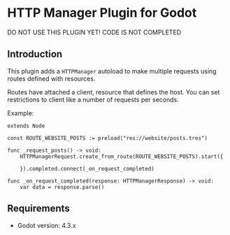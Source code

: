 # HTTP Manager Plugin for Godot

DO NOT USE THIS PLUGIN YET! CODE IS NOT COMPLETED

## Introduction

This plugin adds a `HTTPManager` autoload to make multiple requests using routes defined with resources.

Routes have attached a client, resource that defines the host. You can set restrictions to client like a number of requests per seconds.

Example:

```gdscript
extends Node

const ROUTE_WEBSITE_POSTS := preload("res://website/posts.tres")

func _request_posts() -> void:
    HTTPManagerRequest.create_from_route(ROUTE_WEBSITE_POSTS).start({
        
    }).completed.connect(_on_request_completed)

func _on_request_completed(response: HTTPManagerResponse) -> void:
    var data = response.parse()
```

## Requirements

- Godot version: 4.3.x
